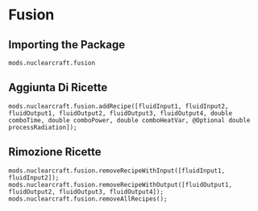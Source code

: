 # Fusion

## Importing the Package
`mods.nuclearcraft.fusion`

## Aggiunta Di Ricette
```zenscript
mods.nuclearcraft.fusion.addRecipe([fluidInput1, fluidInput2, fluidOutput1, fluidOutput2, fluidOutput3, fluidOutput4, double comboTime, double comboPower, double comboHeatVar, @Optional double processRadiation]);
```

## Rimozione Ricette
```zenscript
mods.nuclearcraft.fusion.removeRecipeWithInput([fluidInput1, fluidInput2]);
mods.nuclearcraft.fusion.removeRecipeWithOutput([fluidOutput1, fluidOutput2, fluidOutput3, fluidOutput4]);
mods.nuclearcraft.fusion.removeAllRecipes();
```